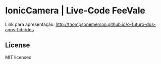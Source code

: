 # IonicCamera | Live-Code FeeVale

Link para apresentação: http://thompsonemerson.github.io/o-futuro-dos-apps-hibridos


## License

MIT licensed
